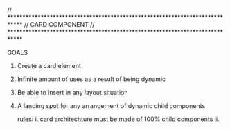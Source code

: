 // ****************************************************************************
//                              CARD COMPONENT
// ****************************************************************************

GOALS

 1. Create a card element 
 2. Infinite amount of uses as a result of being dynamic
 3. Be able to insert in any layout situation
 4. A landing spot for any arrangement of dynamic child components






    rules: 
      i.  card architechture must be made of 100% child components
      ii. 
